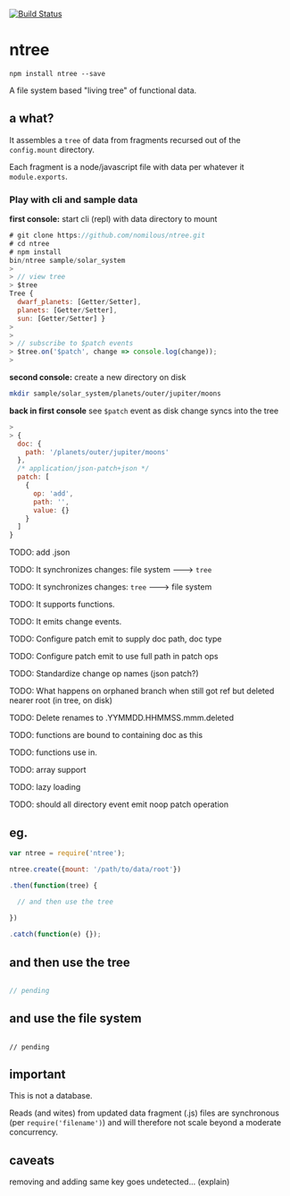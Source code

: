 [![Build Status](https://travis-ci.org/nomilous/ntree.svg)](https://travis-ci.org/nomilous/ntree)

# ntree

`npm install ntree --save`

A file system based "living tree" of functional data.

## a what?

It assembles a `tree` of data from fragments recursed out of the `config.mount` directory.

Each fragment is a node/javascript file with data per whatever it `module.exports`.

### Play with cli and sample data

**first console:** start cli (repl) with data directory to mount

```javascript
# git clone https://github.com/nomilous/ntree.git
# cd ntree
# npm install
bin/ntree sample/solar_system
>
> // view tree
> $tree
Tree {
  dwarf_planets: [Getter/Setter],
  planets: [Getter/Setter],
  sun: [Getter/Setter] }
>
>
> // subscribe to $patch events
> $tree.on('$patch', change => console.log(change));
>
```

**second console:** create a new directory on disk

```bash
mkdir sample/solar_system/planets/outer/jupiter/moons
```

**back in first console** see `$patch` event as disk change syncs into the tree

```javascript
>
> { 
  doc: { 
    path: '/planets/outer/jupiter/moons' 
  },
  /* application/json-patch+json */
  patch: [
    { 
      op: 'add',
      path: '',
      value: {} 
    } 
  ] 
}
```


TODO: add .json

TODO: It synchronizes changes: file system ---> `tree`

TODO: It synchronizes changes: `tree` ---> file system

TODO: It supports functions.

TODO: It emits change events.

TODO: Configure patch emit to supply doc path, doc type

TODO: Configure patch emit to use full path in patch ops

TODO: Standardize change op names (json patch?)

TODO: What happens on orphaned branch when still got ref but deleted nearer root (in tree, on disk)

TODO: Delete renames to .YYMMDD.HHMMSS.mmm.deleted

TODO: functions are bound to containing doc as this

TODO: functions use in.

TODO: array support

TODO: lazy loading

TODO: should all directory event emit noop patch operation

## eg.

```javascript
var ntree = require('ntree');

ntree.create({mount: '/path/to/data/root'})

.then(function(tree) {
  
  // and then use the tree

})

.catch(function(e) {});

```

## and then use the tree

```javascript

// pending

```


## and use the file system

```

// pending

```

## important

This is not a database.

Reads (and wites) from updated data fragment (.js) files are synchronous (per `require('filename')`) and will therefore not scale beyond a moderate concurrency.


## caveats

removing and adding same key goes undetected... (explain) 
